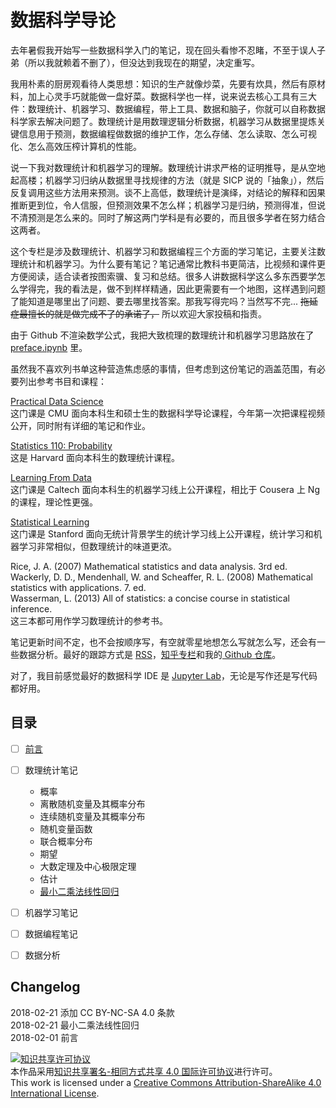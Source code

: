 # 数据科学导论

去年暑假我开始写一些数据科学入门的笔记，现在回头看惨不忍睹，不至于误人子弟（所以我就赖着不删了），但没达到我现在的期望，决定重写。

我用朴素的厨房观看待人类思想：知识的生产就像炒菜，先要有炊具，然后有原材料，加上心灵手巧就能做一盘好菜。数据科学也一样，说来说去核心工具有三大件：数理统计、机器学习、数据编程，带上工具、数据和脑子，你就可以自称数据科学家去解决问题了。数理统计是用数理逻辑分析数据，机器学习从数据里提炼关键信息用于预测，数据编程做数据的维护工作，怎么存储、怎么读取、怎么可视化、怎么高效压榨计算机的性能。

说一下我对数理统计和机器学习的理解。数理统计讲求严格的证明推导，是从空地起高楼；机器学习归纳从数据里寻找规律的方法（就是 SICP 说的「抽象」），然后反复调用这些方法用来预测。谈不上高低，数理统计是演绎，对结论的解释和因果推断更到位，令人信服，但预测效果不怎么样；机器学习是归纳，预测得准，但说不清预测是怎么来的。同时了解这两门学科是有必要的，而且很多学者在努力结合这两者。

这个专栏是涉及数理统计、机器学习和数据编程三个方面的学习笔记，主要关注数理统计和机器学习。为什么要有笔记？笔记通常比教科书更简洁，比视频和课件更方便阅读，适合读者按图索骥、复习和总结。很多人讲数据科学这么多东西要学怎么学得完，我的看法是，做不到样样精通，因此更需要有一个地图，这样遇到问题了能知道是哪里出了问题、要去哪里找答案。那我写得完吗？当然写不完... ~~拖延症最擅长的就是做完成不了的承诺了，~~ 所以欢迎大家投稿和指责。

由于 Github 不渲染数学公式，我把大致梳理的数理统计和机器学习思路放在了 [preface.ipynb](/preface.ipynb) 里。

虽然我不喜欢列书单这种营造焦虑感的事情，但考虑到这份笔记的涵盖范围，有必要列出参考书目和课程：

[Practical Data Science](http://www.datasciencecourse.org/lectures/)  
这门课是 CMU 面向本科生和硕士生的数据科学导论课程，今年第一次把课程视频公开，同时附有详细的笔记和作业。

[Statistics 110: Probability](https://projects.iq.harvard.edu/stat110/youtube)  
这是 Harvard 面向本科生的数理统计课程。

[Learning From Data](https://work.caltech.edu/telecourse.html)  
这门课是 Caltech 面向本科生的机器学习线上公开课程，相比于 Cousera 上 Ng 的课程，理论性更强。

[Statistical Learning](https://lagunita.stanford.edu/courses/HumanitiesSciences/StatLearning/Winter2016/info)  
这门课是 Stanford 面向无统计背景学生的统计学习线上公开课程，统计学习和机器学习非常相似，但数理统计的味道更浓。

Rice, J. A. (2007) Mathematical statistics and data analysis. 3rd ed.  
Wackerly, D. D., Mendenhall, W. and Scheaffer, R. L. (2008) Mathematical statistics with applications. 7. ed.  
Wasserman, L. (2013) All of statistics: a concise course in statistical inference.  
这三本都可用作学习数理统计的参考书。

笔记更新时间不定，也不会按顺序写，有空就零星地想怎么写就怎么写，还会有一些数据分析。最好的跟踪方式是 [RSS](https://rss.lilydjwg.me/zhihuzhuanlan/introdatascience)，[知乎专栏](https://zhuanlan.zhihu.com/introdatascience)和我的[ Github 仓库](https://github.com/iewaij/introDataScience)。

对了，我目前感觉最好的数据科学 IDE 是 [Jupyter Lab](https://github.com/jupyterlab/jupyterlab)，无论是写作还是写代码都好用。

## 目录
- [ ] [前言](/preface.ipynb)
- [ ] 数理统计笔记
    - 概率
    - 离散随机变量及其概率分布
    - 连续随机变量及其概率分布
    - 随机变量函数
    - 联合概率分布
    - 期望
    - 大数定理及中心极限定理
    - 估计
    - [最小二乘法线性回归](http://lijiawei.cc/introDataScience/OLS.html)

- [ ] 机器学习笔记

- [ ] 数据编程笔记

- [ ] 数据分析

## Changelog
2018-02-21 添加 CC BY-NC-SA 4.0 条款  
2018-02-21 最小二乘法线性回归  
2018-02-01 前言

<a rel="license" href="http://creativecommons.org/licenses/by-sa/4.0/"><img alt="知识共享许可协议" style="border-width:0" src="https://i.creativecommons.org/l/by-sa/4.0/88x31.png" /></a><br />本作品采用<a rel="license" href="http://creativecommons.org/licenses/by-sa/4.0/">知识共享署名-相同方式共享 4.0 国际许可协议</a>进行许可。
<br />This work is licensed under a <a rel="license" href="http://creativecommons.org/licenses/by-sa/4.0/">Creative Commons Attribution-ShareAlike 4.0 International License</a>.